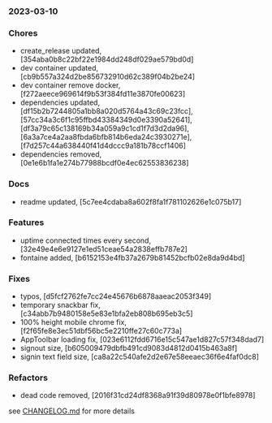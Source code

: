 ### 2023-03-10


### Chores
+ create_release updated, [354aba0b8c22bf22e1984dd248df029ae579bd0d]
+ dev container updated, [cb9b557a324d2be856732910d62c389f04b2be24]
+ dev container remove docker, [f272aeece969614f9b53f384fd11e3870fe00623]
+ dependencies updated, [df15b2b7244805a1bb8a020d5764a43c69c23fcc], [57cc34a3c6f1c95ffbd43384349d0e3390a52641], [df3a79c65c138169b34a059a9c1cd1f7d3d2da96], [6a3a7ce4a2aa8fbda6bfb814b6eda24c3930271e], [f7d257c44a638440f41d4dccc9a181b78ccf1406]
+ dependencies removed, [0e1e6b1fa1e274b77988bcdf0e4ec62553836238]

### Docs
+ readme updated, [5c7ee4cdaba8a602f8fa1f781102626e1c075b17]

### Features
+ uptime connected times every second, [32e49e4e6e9127e1ed51ceae54a2838effb787e2]
+ fontaine added, [b6152153e4fb37a2679b81452bcfb02e8da9d4bd]

### Fixes
+ typos, [d5fcf2762fe7cc24e45676b6878aaeac2053f349]
+ temporary snackbar fix, [c34abb7b9480158e5e83e1bfa2eb808b695eb3c5]
+ 100% height mobile chrome fix, [f2f65fe8e3ec51dbf56bc5e2210ffe27c60c773a]
+ AppToolbar loading fix, [023e6112fdd6716e15c547ae1d827c57f348dad7]
+ signout size, [b605009479dbfb491cd9083d4812d0415b463a8f]
+ signin text field size, [ca8a22c540afe2d2e67e58eeaec36f6e4faf0dc8]

### Refactors
+ dead code removed, [2016f31cd24df8368a91f39d80978e0f1bfe8978]

see <a href='https://github.com/mrjackwills/belugasnooze_vue/blob/main/CHANGELOG.md'>CHANGELOG.md</a> for more details
